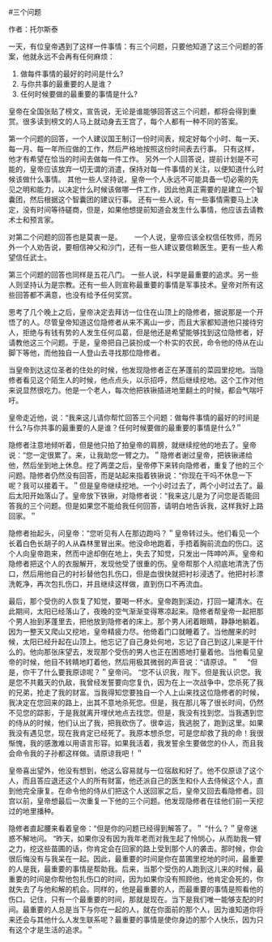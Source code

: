 #三个问题

作者：托尔斯泰

一天，有位皇帝遇到了这样一件事情：有三个问题，只要他知道了这三个问题的答案，他就永远不会再有任何麻烦： 
1. 做每件事情的最好的时间是什么? 
2. 与你共事的最重要的人是谁？ 
3. 任何时候要做的最重要的事情是什么?

皇帝在全国张贴了榜文，宣告说，无论是谁能够回答这三个问题，都将会得到重赏。很多读到榜文的人马上就动身去王宫了，每个人都有一种不同的答案。

第一个问题的回答，一个人建议国王制订一份时间表，规定好每个小时、每一天、每一月、每一年所应做的工作，然后严格地按照这份时间表去行事。 
只有这样，他才有希望在恰当的时间去做每一件工作。 
另外一个人回答说，提前计划是不可能的，皇帝应该放弃一切无谓的消遣，保持对每一件事情的关注，以便知道什么时候该做什么事情。 
其他一些人坚持说，皇帝一个人永远不可能具备一切必需的先见之明和能力，以决定什么时候该做哪一件工作，因此他真正需要的是建立一个智囊团，然后根据这个智囊团的建议行事。 
还有一些人说，有一些事情需要马上决定，没有时间等待磋商，但是，如果他想提前知道会发生什么事情，他应该去请教术士和预言家。　　

对第二个问题的回答也是莫衷一是。　　 
一个人说，皇帝应该全权信任牧师，而另外一个人劝告说，要相信神父和沙门，还有一些人建议要信赖医生。更有一些人希望信任武士。

第三个问题的回答也同样是五花八门。 
一些人说，科学是最重要的追求。另一些人则坚持认为是宗教。还有一些人则宣称最重要的事情是军事技术。皇帝对所有这些回答都不满意，也没有给予任何奖赏。

思考了几个晚上之后，皇帝决定去拜访一位住在山顶上的隐修者，据说那是一个开悟了的人。尽管皇帝知道这位隐修者从来不离山一步，而且大家都知道他只接待穷人，拒绝与有钱有势的人发生任何瓜葛，但是他还是希望能够找到这位隐修者，好请教他这三个问题。于是，皇帝把自己装扮成一个朴实的农民，命令他的侍从在山脚下等他，而他独自一人登山去寻找那位隐修者。

当皇帝到达这位圣者的住处的时候，他发现隐修者正在茅蓬前的菜园里挖地。当隐修者看见这个陌生人的时候，他点点头，以示招呼，然后继续挖地。这个工作对他来说显然很吃力。他是一个老人，每次他把铁锹插进地里翻土的时候，都会气喘吁吁。

皇帝走近他，说：“我来这儿请你帮忙回答三个问题：做每件事情的最好的时间是什么?与你共事的最重要的人是谁？任何时候要做的最重要的事情是什么?＂

隐修者注意地倾听着，但是他只拍了拍皇帝的肩膀，就继续挖他的地去了。皇帝说：“您一定很累了。来，让我助您一臂之力。＂隐修者谢过皇帝，把铁锹递给他，然后坐到地上休息。挖了两垄之后，皇帝停下来转向隐修者，重复了他的三个问题。隐修者仍然没有回答，而是站起来指着铁锹说：“你现在干吗不休息一下呢？我可以接着干。＂但是皇帝继续挖地。一个小时过去了，两个小时过去了。最后太阳开始落山了。皇帝放下铁锹，对隐修者说：“我来这儿是为了问您是否能回答我的三个问题。但是如果您不能给我任何回答，请明白地告诉我，这样我好上路回家。＂

隐修者抬起头，问皇帝：“您听见有人在那边跑吗？＂皇帝转过头。他们看见一个长着白色长胡子的人从森林里冒出来。他没命地跑着，手捂着胸前流血的伤口。这个人向皇帝跑来，然而中途却倒在地上，失去了知觉，只发出一阵呻吟声。皇帝和隐修者把这个人的衣服解开，发现他受了很重的伤。皇帝帮那个人彻底地清洗了伤口，然后用他自己的衬衫替他包扎伤口，但是血很快就把衬衫浸透了。他把衬衫漂洗乾净，再次包扎伤口，并且继续这样做，直到伤口不再流血。

最后，那个受伤的人恢复了知觉，要喝一杯水。皇帝跑到溪边，打回一罐清水。在此期间，太阳已经落山了，夜晚的空气渐渐变得寒凉起来。隐修者帮皇帝一起把那个男人抬到茅蓬里去，把他放到隐修者的床上。那个男人闭着眼睛，静静地躺着。因为一整天又爬山又挖地，皇帝精疲力尽。他倚着门口就睡着了。当他醒来的时候，太阳已经升起在山顶上。他忘记了自己身处何地，忘记了自己到这儿来是干什么的。他向那张床望去，发现那个受伤的男人也正在困惑地打量着他。当他看见皇帝的时候，他目不转睛地盯着他，然后用极其微弱的声音说：“请原谅。＂　 
“但是，你干了什么要我原谅呢？＂皇帝问。 
“您不认识我，陛下。但是我认识您。我是您不共戴天的仇敌，我曾经发誓要向您复仇，因为在上一次战争中，您杀死了我的兄弟，抢走了我的财富。当我得知您要独自一个人上山来找这位隐修者的时候，我决定在您回来的路上，出其不意地杀死您。但是，我在那儿等了很长时间，仍然不见您的踪影，于是我就离开埋伏地点去找您。但是，我没有找到您。当我遇到您的侍从的时候，他们认出了我，把我砍伤了。很幸运，我逃脱了，跑到这里。如果我没有遇见您，现在我肯定已经死了。我原本想杀您，可是您却救了我的命！我很惭愧，我的感激难以用语言形容。如果我活着，我发誓余生要做您的仆人，而且我会命令我的子孙都这样做。请原谅我吧！＂

皇帝喜出望外，他没有想到，他这么容易就与一位宿敌和好了。他不仅原谅了这个人，而且答应退还这个人的所有财富，他还派自己的医生和仆人去侍候这个人，直到他完全康复。在命令他的侍从们把这个人送回家之后，皇帝又回去看隐修者。回宫以前，皇帝想最后一次重复一下他的三个问题。他发现隐修者在往他们前一天挖过的地里播种。

隐修者直起腰来看着皇帝：“但是你的问题已经得到解答了。＂ 
“什么？＂皇帝迷惑不解地问。 
“昨天，如果你没有因为我年老而对我生起了怜悯心，从而助我一臂之力，挖这些苗圃的话，你肯定会在回家的路上受到那个人的袭击。那时候，你会很后悔没有与我呆在一起。因此，最重要的时间是你在苗圃里挖地的时间，最重要的人是我，最重要的事情是帮助我。后来，当那个受伤的人跑到这儿来的时候，最重要的时间是你帮他包扎伤口的时间，因为如果你没有照顾他，他肯定会死的，你就失去了与他和解的机会。同样的，他是最重要的人，而最重要的事情是照看他的伤口。记住，只有一个最重要的时间，那就是现在。当下是我们唯一能够支配的时间。最重要的人总是当下与你在一起的人，就在你面前的那个人，因为谁知道你将来还会与其他什么人发生联系呢？最重要的事情是使你身边的那个人快乐，因为只有这个才是生活的追求。＂